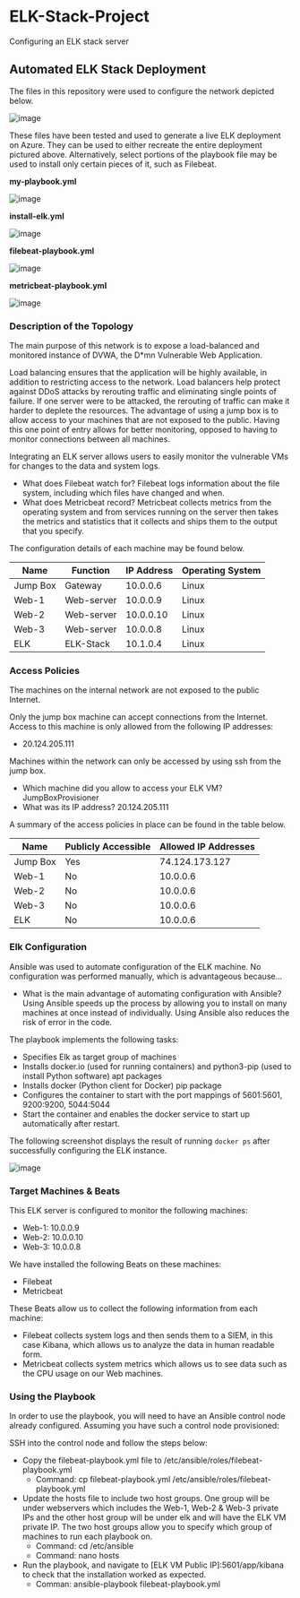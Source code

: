 # ELK-Stack-Project
Configuring an ELK stack server

## Automated ELK Stack Deployment

The files in this repository were used to configure the network depicted below.

![image](https://user-images.githubusercontent.com/88013180/146472848-0da79cdc-4209-4665-be41-1b2e80bd4a8c.png)

These files have been tested and used to generate a live ELK deployment on Azure. They can be used to either recreate the entire deployment pictured above. Alternatively, select portions of the playbook file may be used to install only certain pieces of it, such as Filebeat.

**my-playbook.yml**

![image](https://user-images.githubusercontent.com/88013180/146481852-0151ebdb-9750-4cb5-81e1-4a454ea5a858.png)
      
**install-elk.yml**

![image](https://user-images.githubusercontent.com/88013180/146481891-5d9ed1ac-1b22-43be-b569-df4c136d5566.png)
        
**filebeat-playbook.yml**

![image](https://user-images.githubusercontent.com/88013180/146481917-bc4529a4-8a1d-4df3-8d74-38c79741d629.png)
      
**metricbeat-playbook.yml**

![image](https://user-images.githubusercontent.com/88013180/146481938-54263c2d-a3fe-497b-9426-94ef2ed9ea28.png)

### Description of the Topology

The main purpose of this network is to expose a load-balanced and monitored instance of DVWA, the D*mn Vulnerable Web Application.

Load balancing ensures that the application will be highly available, in addition to restricting access to the network.
Load balancers help protect against DDoS attacks by rerouting traffic and eliminating single points of failure. If one server were to be attacked, the rerouting of traffic can make it harder to deplete the resources. The advantage of using a jump box is to allow access to your machines that are not exposed to the public. Having this one point of entry allows for better monitoring, opposed to having to monitor connections between all machines. 

Integrating an ELK server allows users to easily monitor the vulnerable VMs for changes to the data and system logs.
- What does Filebeat watch for? Filebeat logs information about the file system, including which files have changed and when.
- What does Metricbeat record? Metricbeat collects metrics from the operating system and from services running on the server then takes the metrics and statistics that it collects and ships them to the output that you specify.

The configuration details of each machine may be found below.

| Name     | Function   | IP Address | Operating System |
|----------|------------|------------|------------------|
| Jump Box | Gateway    | 10.0.0.6   | Linux            |
| Web-1    | Web-server | 10.0.0.9   | Linux            |
| Web-2    | Web-server | 10.0.0.10  | Linux            |
| Web-3    | Web-server | 10.0.0.8   | Linux            |
| ELK      | ELK-Stack  | 10.1.0.4   | Linux            |


### Access Policies

The machines on the internal network are not exposed to the public Internet. 

Only the jump box machine can accept connections from the Internet. Access to this machine is only allowed from the following IP addresses:
- 20.124.205.111

Machines within the network can only be accessed by using ssh from the jump box.
- Which machine did you allow to access your ELK VM? JumpBoxProvisioner
- What was its IP address? 20.124.205.111

A summary of the access policies in place can be found in the table below.

| Name     | Publicly Accessible | Allowed IP Addresses |
|----------|---------------------|----------------------|
| Jump Box | Yes                 | 74.124.173.127       |
| Web-1    | No                  | 10.0.0.6             |
| Web-2    | No                  | 10.0.0.6             |
| Web-3    | No                  | 10.0.0.6             |
| ELK      | No                  | 10.0.0.6             |

### Elk Configuration

Ansible was used to automate configuration of the ELK machine. No configuration was performed manually, which is advantageous because...
- What is the main advantage of automating configuration with Ansible? Using Ansible speeds up the process by allowing you to install on many machines at once instead of individually. Using Ansible also reduces the risk of error in the code.

The playbook implements the following tasks:
- Specifies Elk as target group of machines
- Installs docker.io (used for running containers) and python3-pip (used to install Python software) apt packages
- Installs docker (Python client for Docker) pip package
- Configures the container to start with the port mappings of 5601:5601, 9200:9200, 5044:5044
- Start the container and enables the docker service to start up automatically after restart.

The following screenshot displays the result of running `docker ps` after successfully configuring the ELK instance.

![image](https://user-images.githubusercontent.com/88013180/146486729-cc06ce97-9475-427e-903e-97d2a08d17a3.png)

### Target Machines & Beats
This ELK server is configured to monitor the following machines:
- Web-1: 10.0.0.9
- Web-2: 10.0.0.10
- Web-3: 10.0.0.8

We have installed the following Beats on these machines:
- Filebeat
- Metricbeat

These Beats allow us to collect the following information from each machine:
- Filebeat collects system logs and then sends them to a SIEM, in this case Kibana, which allows us to analyze the data in human readable form.
- Metricbeat collects system metrics which allows us to see data such as the CPU usage on our Web machines.

### Using the Playbook
In order to use the playbook, you will need to have an Ansible control node already configured. Assuming you have such a control node provisioned: 

SSH into the control node and follow the steps below:
- Copy the filebeat-playbook.yml file to /etc/ansible/roles/filebeat-playbook.yml
   - Command: cp filebeat-playbook.yml /etc/ansible/roles/filebeat-playbook.yml 
- Update the hosts file to include two host groups. One group will be under webservers which includes the Web-1, Web-2 & Web-3 private IPs and the other host group will be under elk and will have the ELK VM private IP. The two host groups allow you to specify which group of machines to run each playbook on.
   - Command: cd /etc/ansible
   - Command: nano hosts
- Run the playbook, and navigate to [ELK VM Public IP]:5601/app/kibana to check that the installation worked as expected.
   - Comman: ansible-playbook filebeat-playbook.yml
